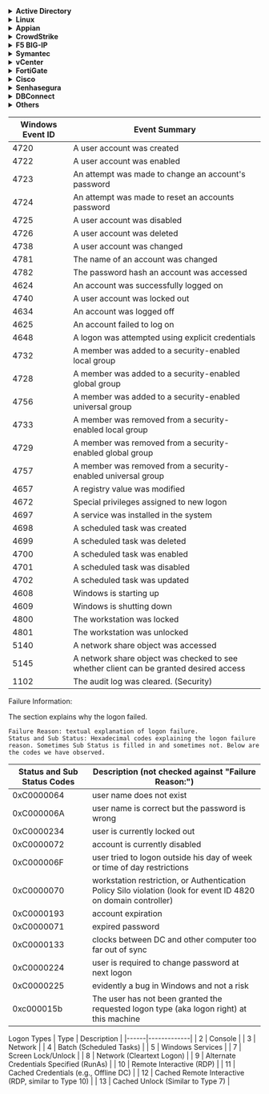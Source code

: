 <details>
<summary><b>Active Directory</b></summary>

#### Windows Event Logs

AD - Group and Membership Changes
```
index=wineventlog source="WinEventLog:Security" (EventCode=4728 OR EventCode=4729)  Group_Name="*"
| eval time=strftime(_time,"%Y-%m-%d %H:%M:%S")
| rename time AS Time src_user AS "Actioned By" user AS User  name as "Action Taken" Group_Name AS "Group Name" Account_Domain AS "Account Domain"
| table Time "Actioned By" User "Action Taken" "Group Name" "Account Domain"
```
AD - Clearing of Windows Audit Logs 
```
index=wineventlog source="WinEventLog:Security" (EventCode=1102 OR EventCode=517) 
| eval Date=strftime(_time, "%Y/%m/%d") 
| stats count by Client_User_Name, host, index, Date 
| sort - Date 
| rename Client_User_Name as "Account Name"
```
AD - Console logins
```
index=wineventlog source="WinEventLog:Security" EventCode=4624 Logon_Type=2 
| eval time=strftime(_time,"%Y-%m-%d %H:%M:%S")
| rename time AS Time host AS Host user AS User dvc AS Device action AS Action
| table Time Host User Device Action
| dedup Time Host User Device Action
```
AD - Installed Applications
```
index=windows sourcetype="Script:InstalledApps" 
| eval time=strftime(_time,"%Y-%m-%d %H:%M:%S")
| rename time AS Time host AS Host 
| table Time,Host,DisplayName,Publisher,InstallSource,InstallDate
| sort Host
```
AD - Local Admin Account
```
index=wineventlog source="WinEventLog:Security" EventCode=4732 Group_Name=Administrators
| table _time,ComputerName,Group_Name,Account_Name,Message
```
AD - Failed Logins for Disabled Accounts
```
index=wineventlog source="WinEventLog:Security" EventCode=4625 Sub_Status="0xC0000072"
| eval time=strftime(_time,"%Y-%m-%d %H:%M:%S")
| rename time AS Time host AS Host app AS Application src AS User src_ip AS "Source IP" dest AS Destination name AS Description
| table Time,Host,Application,User,"Source IP",Destination,Description
```
AD - Password Never Expires
```
index=wineventlog source="WinEventLog:Security" EventCode=4738 MSADChangedAttributes="*'Don't Expire Password' - Disabled*" OR MSADChangedAttributes="*'Don't Expire Password' - Enabled*"
| eval time = strftime(_time,"%c") 
| table time,host,name,user,src_user,dest,MSADChangedAttributes
| rename time as "Time" , name as "Action" , user as "User" , src_user as "Actioned By", dest as "Destination", host as "Hostname"
```
AD - Detect Windows Account Privilege Changes
```
index=wineventlog source="WinEventLog:Security" (EventCode=4672 OR EventCode=4673) user!="*$" name="Special privileges assigned to new logon" 
| eval time=strftime(_time,"%Y-%m-%d %H:%M:%S")
| rename time AS Time host AS Host user AS User app AS Application action AS Action 
| table Time,Host,User,Application,Action,Privileges
```
AD - A Member was Added/Removed from Domain Admin Group
```
index=wineventlog source="WinEventLog:Security" EventCode=4728 OR EventCode=4729 Group_Name="Domain Admins" 
| eval time=strftime(_time,"%Y-%m-%d %H:%M:%S")
| table time,host,name,user,src_user,Group_Name 
| rename time as "Time" , name as "Action" , user as "User" ,src_user as "Actioned By", host as "Hostname", Group_Name as "Group Name"
```
AD - A user Account was Created/Deleted
```
index=wineventlog source="WinEventLog:Security" EventCode=4720 OR EventCode=4726
| eval time=strftime(_time,"%Y-%m-%d %H:%M:%S")
| table time,host,name,user,src_user 
| rename time as "Time" , name as "Action" , user as "User" ,src_user as "Actioned By",host as "Hostname"
```
AD - A user Account was Enabled/Disabled
```
index=wineventlog source="WinEventLog:Security" EventCode=4725 OR EventCode=4722 user!=*$ 
| eval time=strftime(_time,"%Y-%m-%d %H:%M:%S")
| table time,host,name,user,src_user 
| rename time as "Time" , name as "Action" , user as "User" ,src_user as "Actioned By", host as "Hostname"
```
AD - RDP Connections
```
index=wineventlog source="WinEventLog:Security" Logon_Type=10 ((EventCode=4624 OR EventCode=528) OR (EventCode=4625 OR EventCode=529))
| eval action=CASE(EventCode=4624 OR EventCode=528, "Success", EventCode=4625 OR EventCode=529, "Failure")
| eval time=strftime(_time,"%Y-%m-%d %H:%M:%S")
| table time, user, src_user, src_ip, dest,action
| rename time AS Time user AS User src AS Source dest AS Destination action AS Action src_user AS "Source User" src_ip AS "IP Address"
```
AD - User Account Locked/Unlocked
```
index="wineventlog" source="WinEventLog:Security" signature="A user account was locked out" OR signature="A user account was unlocked" 
| eval time=strftime(_time,"%Y-%m-%d %H:%M:%S")
| table time,host,user,name,src_user
| rename time as "Time" , name as "Action" , src_user as "Actioned By", host AS Host, user AS User
```
AD - User Account Changed (Password_Last_Set)
```
index="wineventlog" source="WinEventLog:Security" signature="A user account was changed" 
| eval time=strftime(_time,"%Y-%m-%d %H:%M:%S")
| table time,host,user,name,src_user,Password_Last_Set
| rename time as "Time" , name as "Action" , user as "User" , src_user as "Actioned By" , host AS Host
```
AD - Domain Policy Changed/Reset Passowrd
```
index="wineventlog" source="WinEventLog:Security" signature="An attempt was made to change an account's password" OR signature="An attempt was made to reset an accounts password" 
| eval time=strftime(_time,"%Y-%m-%d %H:%M:%S")
| table time,host,user,name,src_user 
| rename time as "Time" , name as "Action" , user as "User" , src_user as "Actioned By" , host AS Host
```

AD - Windows Security Daily Domain Activities
```
index=wineventlog source=WinEventLog:Security src_nt_domain!="NT AUTHORITY" EventCode=4720 OR EventCode=4726 OR EventCode=4738 OR EventCode=4767 OR EventCode=4781 OR EventCode=4727 OR EventCode=4730 OR EventCode=4731 OR EventCode=4734 OR EventCode=4735 OR EventCode=4737 OR EventCode=4744 OR EventCode=4745 OR EventCode=4748 OR EventCode=4749 OR EventCode=4750 OR EventCode=4753 OR EventCode=4754 OR EventCode=4755 OR EventCode=4758 OR EventCode=4759 OR EventCode=4760 OR EventCode=4763 OR EventCode=4764 OR EventCode=4728 OR EventCode=4729 OR EventCode=4732 OR EventCode=4733 OR EventCode=4746 OR EventCode=4747 OR EventCode=4751 OR EventCode=4752 OR EventCode=4756 OR EventCode=4757 OR EventCode=4761 OR EventCode=4762
| rex field=member_id "^\w+\W(?<ITS_Admin>\w*\s\w*\s\w*|\w+_\w+|\w*\s\w*|\w*)(\s\w+\W|\s)(?<Target_Account>.*\S)"
| eval Target_Account=if(Target_Account="NONE_MAPPED", trim(member_dn, ITS_Admin), Target_Account)
| table _time, EventCode, src_nt_domain, ITS_Admin, Target_Account,src_nt_domain,msad_action,Group_Name,MSADChangedAttributes
| sort MSADChangedAttributes,ITS_Admin, Target_Account
| rename ITS_Admin as "ITS Admin", src_nt_domain as "Source Domain"
```

AD - Potential Suspicious Activity
```
index=wineventlog source="WinEventLog:Security" Account_Name!="SplunkForwarder" EventCode=4688 NOT (Account_Name=*$) (arp.exe OR at.exe OR bcdedit.exe OR bcp.exe OR chcp.exe OR cmd.exe OR cscript.exe OR csvde OR dsquery.exe OR ipconfig.exe OR mimikatz.exe OR nbtstat.exe OR nc.exe OR netcat.exe OR netstat.exe OR nmap OR nslookup.exe OR netsh OR OSQL.exe OR ping.exe OR powershell.exe OR powercat.ps1 OR psexec.exe OR psexecsvc.exe OR psLoggedOn.exe OR procdump.exe OR qprocess.exe OR query.exe OR rar.exe OR reg.exe OR route.exe OR runas.exe OR rundll32 OR schtasks.exe OR sethc.exe OR sqlcmd.exe OR sc.exe OR ssh.exe OR sysprep.exe OR systeminfo.exe OR system32\\net.exe OR reg.exe OR tasklist.exe OR tracert.exe OR vssadmin.exe OR whoami.exe OR winrar.exe OR wscript.exe OR "winrm.*" OR "winrs.*" OR wmic.exe OR wsmprovhost.exe OR wusa.exe) 
| eval Message=split(Message,".") 
| eval Short_Message=mvindex(Message,0) 
| table _time, host, Account_Name, New_Process_Name, New_Process_ID, Creator_Process_ID, Short_Message
```

AD - List All Successful Logins by Account Name
```
index=wineventlog source="WinEventLog:security" (Logon_Type=2 OR Logon_Type=7 OR Logon_Type=10) (EventCode=528 OR EventCode=540 OR EventCode=4624) | rex "New\sLogon:\s+.*\s+Account\sName:\s+(?<UserName>\S+)" | eval Account=coalesce(User_Name,UserName) | stats count by Account | sort - count
```

AD - Accounts Deleted within 24 Hours of Creation 
```
index=wineventlog source=WinEventLog:Security (EventCode=4726 OR EventCode=4720) 
| eval Date=strftime(_time, "%Y/%m/%d") 
| rex "Subject:\s+\w+\s\S+\s+\S+\s+\w+\s\w+:\s+(?<SourceAccount>\S+)" 
| rex "Target\s\w+:\s+\w+\s\w+:\s+\S+\s+\w+\s\w+:\s+(?<DeletedAccount>\S+)" 
| rex "New\s\w+:\s+\w+\s\w+:\s+\S+\s+\w+\s\w+:\s+(?<NewAccount>\S+)" 
| eval SuspectAccount=coalesce(DeletedAccount,NewAccount) 
| transaction SuspectAccount startswith="EventCode=4720" endswith="EventCode=4726" 
|eval duration=round(((duration/60)/60)/24, 2) 
| eval Age=case(duration<=1, "Critical", duration>1 AND duration<=7, "Warning", duration>7, "Normal")
| table Date, index, host, SourceAccount, SuspectAccount, duration, Age 
| rename duration as "Days Account was Active" 
| sort + "Days Account was Active"
```

AD - Password Non Compliance
```
index=wineventlog source="WinEventLog:Security" EventCode=4723  Keywords="Audit Failure" 
| eval Date=strftime(_time, "%Y/%m/%d") 
| rex "Target\sAccount:\s+Security\sID:.*\\\(?<account>\S+)" 
| stats count by Date, account, host 
| sort - Date
```

AD - Modification to File Permissions
```
index=wineventlog source="WinEventLog:Security" EventCode=4670 (Security_ID!="NT AUTHORITY*") (Security_ID!="S-*")
| eval Date=strftime(_time, "%Y/%m/%d")
| stats count by Date, Account_Name, Process_Name, Keywords, host
| sort - Date
```

AD -  Failed Authentication to Non-existing Accounts 
```
index=wineventlog source="WinEventLog:Security" EventCode=4625 Sub_Status=0xC0000064 
| eval Date=strftime(_time, "%Y/%m/%d") 
| rex "Which\sLogon\sFailed:\s+Security\sID:\s+\S.*\s+\w+\s\w+\S\s.(?<uacct>\S.*)" 
| stats count by Date, uacct, host 
| rename count as "Attempts" 
| sort - Attempts
```

AD - System Time Modifications
```
index=wineventlog source="WinEventLog:Security" EventCode=4616 (NOT Account_Name="*$") (NOT Account_Name="LOCAL SERVICE")
| eval Date=strftime(_time, "%Y/%m/%d %H:%M:%S")
| eval oldtime = strptime(replace(Previous_Time, "\D", ""), "%Y%m%d%H%M%S%9N") 
| eval t=_time 
| rename t as "eventtime" 
| eval diff=round(((eventtime-oldtime)/60)/60,2) 
| where diff!=0
| stats count by host, Account_Name, diff, Date 
| sort - Date
| rename diff as "Hours Between New Time and Actual Time" 
|rename Account_Name as "Source Account" 
| rename host as "Target Machine"
|rename Date as "Date and Time"
| fields - count
```

AD - User Logon / Session Duration 
```
index=wineventlog source=WinEventLog:Security (EventCode=4624 OR EventCode=4634) (Logon_Type=2 OR Logon_Type=10) 
| eval Date=strftime(_time, "%Y/%m/%d")
| eval LogonType=case(Logon_Type="2", "Local Console Access", Logon_Type="10", "Remote Desktop via Terminal Services")
| transaction host user startswith=EventCode=4624 endswith=EventCode=4634 | where duration > 5 | eval duration = duration/60 
| eval duration=round(duration,2)
| table host, user, LogonType duration, Date 
| rename duration as "Session Duration in Minutes" 
| sort - date
```

AD - Password Changes by User Account
```
index=wineventlog source="WinEventLog:Security" (EventCode=628 OR EventCode=627 OR EventCode=4723 OR EventCode=4724) 
| chart count by user
```

#### LDAP Queries
AD - Dormant Account
```
| ldapsearch domain=default search="(&(objectclass=user)(!(objectClass=computer)))" limit=0 attrs="sAMAccountName, displayName, distinguishedName, userAccountControl, whenCreated, accountExpires, lastLogonTimestamp"
| makemv userAccountControl
| search dn!="*OU=_Disabled Users*" userAccountControl!="*ACCOUNTDISABLE*"
| eval lastLoginAge_epoch=strptime(lastLogonTimestamp, "%Y-%m-%dT%H:%M:%S")
| eval lastLoginAge=round((lastLoginAge_epoch - now())/86400, 0)
| where lastLoginAge < -90
| table sAMAccountName, displayName, dn, userAccountControl, whenCreated, lastLoginAge, lastLogonTimestamp, accountExpires
```

AD - Passwords Never Changed
```
| ldapsearch domain=default search="(&(objectCategory=person)(objectClass=user)(!(userAccountControl:1.2.840.113556.1.4.803:=2))(userAccountControl:1.2.840.113556.1.4.803:=65536))" attrs="sAMAccountName,pwdLastSet" 
| table sAMAccountName, dn, pwdLastSet
```

AD - Passwords Last Changed
```
| ldapsearch domain="default" search="(&(objectCategory=person)(objectClass=user)(!(userAccountControl:1.2.840.113556.1.4.803:=2)))" attrs="sAMAccountName,pwdLastSet"
| table sAMAccountName, dn, pwdLastSet
```

AD - Check for Disabled User Accounts
```
| ldapsearch domain="default" search="(&(objectCategory=person)(objectClass=user)(userAccountControl:1.2.840.113556.1.4.803:=2))" attrs="sAMAccountName"
| table sAMAccountName, dn
```

</details>

<details>
<summary><b>Linux</b></summary>

Linux - SSH Logins
```
index=linux "Accepted Publickey" OR "session opened" OR "Accepted password" src!="PAM_IP_ADDR" src!="" user!=""
| table _time,user,src,dest,src_port,sshd_protocol,action
```

Linux - SSH Logins (Syslog - SC4S)
```
index=osnix source="program:sshd" "Accepted Publickey" OR "session opened" _raw!="*PAM_IP_ADDR*" 
| table _time,host,sc4s_fromhostip,user 
| dedup _time,host,user | sort -_time
```

Linux - Console logins
```
index=osnix OR index=linux "Started Session 7 of" 
| table _time,host,_raw
```

Linux - Repeated Unsuccessful Logon Attempts
```
index=linux sourcetype=linux_secure
| eval Date=strftime(_time, "%Y/%m/%d")
| rex ".*:\d{2}\s(?<hostname>\S+)"
| rex "gdm\S+\sauthentication\s(?<status>\w+)"
| rex "\suser[^'](?<User>\S+\w+)"
| search status=failure| stats count as fails by Date, User, hostname
| eval "Alert Level"=case(fails>=50, "Critical", fails<50 AND fails>=20, "Warning", fails<20, "Normal")
| sort - fails| rename fails as "Failed Logon Attempts"
| rename User as "Account in Question"
```

Linux - Top 10 Most Active Hosts
```
index=linux sourcetype=linux_secure 
| rex ".*:\d{2}\s(?<hostname>\S+)"
| top limit=10 hostname
```

Linux - Top 10 Most Active Users
```
index=linux sourcetype=linux_secure 
| rex "\suser[^'](?<User>\S+\w+)" 
| top limit=10 User
```

Linux - List of Users
```
index=linux sourcetype=linux_secure 
| rex "\suser[^'](?<User>\S+\w+)" 
| stats count by User
```
</details>


<details>
<summary><b>Appian</b></summary>

Appian - Admin Console
```
index=appian source="*admin_console.csv"
| table _time,Property,Count
```
Appian - Blocked Files
```
index=appian source="*blocked_files.csv*"
| table _time,User,"Document Name",Reason,Details,Hash
```
Appian - Data Store Deletions
```
index=appian source="*data_store_deletions*"
| table _time,"Data Store",Entity,Id,"Node Display Name",User
```
Appian - Decryption
```
index=appian source="*decryption.csv*"
| table _time,Username,Context,Action,Success
```
Appian - DevOps Infrastructure
```
index=appian source="*devops_infrastructure.csv"
| table _time,ID,Name,URL,"Last Action Username","Last Action Type","Last Action Name","Last Action IP","Last Action Date","Remote Enabled"
```
Appian - Devops Infrastructure Handler
```
index=appian source="*devops_infrastructure_handler.csv"
| table ID,Name,URL,"IP Address","Status Code","Error Occurred","Direction","Before or After Request Processed"
```
Appian - File Attachment Downloads
```
index=appian source="*file_attachment_downloads.csv*" "File name"!="*.png" "File name"!="*.ico" "File name"!="*.jpg"
| table _time,User,"File name","Download Successful"
```
Appian - Login Audit
```
index=appian source="*login-audit.csv" API_USER!="API-USER"
| table _time,API_USER,"Web API",Succeeded
| rename API_USER as "User" , Succeeded as "Action"
```
Appian - Object Rolemap Audit
```
index=appian source="*object_rolemap_audit.csv"
| table _time,Username,Name,Type,"Previous Rolemap","New Rolemap"
```
Appian - Records Usage
```
index=appian source="*records_usage.csv*"
| table _time,User,View,"Record Type Name",Action
```
Appian - Removed Processes
```
index=appian source="*removed*"
| table _time,Action,"Process ID","Process Name","Transaction ID",Username
```
Appian - Sites Usage
```
index=appian source="*sites_usage.csv*"
| table _time,User,Site,Page,Action
```
Appian - Users
```
index=appian source="*users.csv"
| table _time,"Active LDAP Users","Active SAML Users","Active System Administrators","Active Tempo Users","Active Users","Total Users"
```
Appian - User Management
```
index=appian source="*user_management.csv"
| search Action!="Log Initialized"
| table _time,Action,"Modified By Username",Username,"Original Value","New Value"
```

</details>

<details>
<summary><b>CrowdStrike</b></summary>

CrowdStrike - Logins
```
index=crowdstrike user!="" action!=""
| table _time,user,event.ServiceName,action
```
CrowdStrike FW - RDP Sessions
```
index=crowdstrike rdp event.LocalAddress!="PAM_IP_ADDR" 
| table _time,event.HostName,event.LocalAddress,event.RemoteAddress,event.PolicyName,event.RuleGroupName,event.RuleAction
```
CrowdStrike - Malware Detections
```
index="crowdstrike" "metadata.eventType"=DetectionSummaryEvent metadata.customerIDString=* event.DetectId!="" 
| table _time,action,description,event.ComputerName,event.DetectName,event.FileName,event.FilePath,event.IOCType,event.IOCValue,event.LocalIP,event.MACAddress,event.Objective,event.SeverityName,event.Tactic,event.Technique,event.UserName,event.CommandLine,event.AssociatedFile
```
CrowdStrike - Policies
```
index=crowdstrike "metadata.eventType"=UserActivityAuditEvent
| search "event.OperationName"=*policy 
| table _time,*OperationName,*ServiceName,*UserId,*UserIp,*policy_name,*policy_enabled
```
CrowdStrike - FileVantage
```
index="crowdstrike" source=crowdstrike_filevantage_json
| table _time,entity_type,severity,action_type,action_timestamp,command_line,entity_path,grandparent_process_image_file_name,parent_process_image_file_name,host.name,host.local_ip,host.os_version,policy.name,policy.rule_group.name
```
CrowdStrike - Identities
```
index=crowdstrike sourcetype="crowdstrike:identities" riskScoreSeverity="HIGH" 
| table _time,primaryDisplayName,isHuman,isProgrammatic,emailAddresses{},accounts{}.userAccountControl,accounts{}.title,accounts{}.samAccountName,accounts{}.ou,accounts{}.enabled,accounts{}.dn,accounts{}.dataSource,accounts{}.department,accounts{}.description,type,roles{}.type,riskScoreSeverity,riskFactors{}.type,riskFactors{}.severity
```
CrowdStrike - Event Streams
```
index=crowdstrike sourcetype="CrowdStrike:Event:Streams:JSON" 
| table _time,ta_*,metadata.eventType,event.UserIp,event.Source,event.SourceIp,event.OperationName,event.Attributes.scopes,event.Attributes.produces,action
```
</details>

<details>
<summary><b>F5 BIG-IP</b></summary>

F5 - Admin Actions
```
index=netops sourcetype="f5:bigip:syslog" AUDIT AND object AND admin
| table _time,_raw
```
F5 - Blocked Multi-Severity Attack Incidents
```
index=netwaf severity="Critical" OR severity="High" OR severity="Medium" AND  request_status="blocked" 
| table _time,attack_type,severity,sig_cves,sub_violations,"blocking_exception_reason",captcha_result,device_id,f5_bigip_service,geo_location,http_class_name,ip_client,method,request_status,response,request,uri,x_forwarded_for_header_value, violations
```

</details>

<details>
<summary><b>Symantec</b></summary>

Symantec Email - AntiMalware
```
index=symantec_email sourcetype="symantec:email:cloud:antimalware"
| table _time,malwareName,sender,orig_recipient
```
Symantec Email - AntiSpam
```
index=symantec_email sourcetype="symantec:email:cloud:antispam"
| table _time,sender,senderIp,recipient,subject,action,detectionMethod,emailSize
```

</details>

<details>
<summary><b>vCenter</b></summary>

vCenter - Logins
```
index=infraops source="vm*" "vim.event.UserLog*"
| table time,action,user,datastore,message
```
vCenter - VM Events
```
index=infraops source="vm*"  action="vim.event.VmBe*"
| table _time,action,user,message
```
</details>

<details>
<summary><b>FortiGate</b></summary>

FortiGate - Admin Login Failure Audit
```
index=netops result="Admin login failed"
| table date, time, host, src, srcip, status, src_user_name,reason
```
</details>

<details>
<summary><b>Cisco</b></summary>

Cisco Umbrella (DNS)
```
index=cisco_umbrella
| table _time,user,action,ReplyCode,RecordType,category,domain,granular_identity_type,identities,identity_type,s3_filename,src,src_translated_ip
```
Cisco Umbrella (Audit)
```
index=cisco_umbrella sourcetype="cisco:umbrella:audit" action!="" _raw!="*roamingdevices*"
| table _time,email,user,source_val,action,ip,body
```
Cisco ISE (Guest Users)
```
index=netauth SelectedAuthenticationIdentityStores="Guest Users" AuthenticationStatus="UnknownUser"
| table _time,"Framed_IP_Address",EndPointMatchedProfile,SelectedAuthorizationProfiles
```
Cisco Router logins
```
index=netops Login
| table _time,host,src,user,action
```
Cisco FMC - Blocked File Transfer Services
```
index=cisco_secure_fw file action=Block
| table _time,AC_RuleAction,Application,FirewallPolicy,FirewallRule,InitiatorIP,ResponderIP,URL,URL_Category
```
Cisco FMC - Audit Logs
```
index=osnix source="program:FMC.qudsbank.ps"  policy
| table _time,_raw
```
Cisco FMC Policy Changes
```
index=osnix source="program:FMC.qudsbank.ps"  "*policy deployment*" OR "*rule_configs*" OR "*Policy Committed*" OR "*Save Policy*"
| table _time,_raw
| sort -_time
```
Cisco SNA (Stealthwatch)
```
|securityevents domain_id=301 smc_ip=SNA_IP_ADDR earliest=-24h@h latest=now
            subject_ip= subject_host_group_id=
            peer_ip= peer_host_group_id= subject_orientation=EITHER
            security_event_type_id_list=all ports_list=
            hit_count_low_value= hit_count_high_value=
            ci_points_low_value= ci_points_high_value=
            filter_by=FLOW_COLLECTOR flow_collector_list="301" max_rows=2000 | sort 0 - ci_points | eval start_time=strftime(strptime(start_time."+0000","%Y-%m-%dT%H:%M:%SZ%z"),"%Y-%m-%d %H:%M:%S %Z") | eval last_time=strftime(strptime(last_time."+0000","%Y-%m-%dT%H:%M:%SZ%z"),"%Y-%m-%d %H:%M:%S %Z") | eval ci_points = tostring(ci_points, "commas"), hit_count = tostring(hit_count, "commas") | makemv delim=";" source_host_group_names | makemv delim=";" target_host_group_names | fields "fc_name", "start_time", "last_time", "event_type_name", "ci_points", "hit_count", "source_ip", "source_host_group_names", "source_hostname", "source_username", "source_mac", "target_ip", "target_host_group_names", "target_hostname", "target_username", "target_mac", "details" | rename "fc_name" as "Appliance", "start_time" as "Start Active Time", "last_time" as "Last Active Time", "event_type_name" as "Security Event", "source_ip" as "Source IP", "source_host_group_names" as "Source Host Group(s)", "source_hostname" as "Source Hostname", "target_ip" as "Target IP", "target_host_group_names" as "Target Host Group(s)", "target_hostname" as "Target Hostname", "ci_points" as "CI Points", "hit_count" as "Hit Count", "details" as "Details",  "source_username" as "Source Username",  "target_username" as "Target Username",  "source_mac" as "Source MAC",  "target_mac" as "Target MAC"
```
</details>

<details>
<summary><b>Senhasegura</b></summary>

Senhasegura - Sessions
```
index=pam OR index=osnix act=Session dhost!="null" suser!="asc_117"
| table _time,  sname ,suser ,src ,dhost ,dst ,duser ,proto
| rename sname as "Source Name", suser as "Source User", src as "Source IP", dhost as "Destitnation Host",dst as "Destination IP", proto as "Protocol", duser as "Destination User"
```
Senhasegura - Device Creation
```
index=pam OR index=osnix act=Device msg="Device creation*"
| table _time,sname,src,cs3,cs4
| rename cs3 as "Server Name" , src as "Source IP" ,sname as "User Name" , cs4 as "Log Details"
```
</details>

<details>
<summary><b>DBConnect</b></summary>

DBConnect - User Activity in DBConnect 
```
index=_audit sourcetype=audittrail action="db_connect*"
| eval Date=strftime(_time, "%Y/%d/%m")
| rex "user=(?<user>\S+),"
| stats count by Date, user, info, action
```
</details>

<details>
<summary><b>Others</b></summary>

Office365 - Attachment Size Policy
```
index=office365
| search "Parameters{}.Value"="Change_Me!"
| table _time,UserId,Parameters{}.Name,Parameters{}.Value
| rename UserId as "Modified by"
```
Idrac
```
index=idrac virtual console
| table _time,_raw
```
Detect Credit Card Numbers using Luhn Algorithm 
```
index=* ((source IN("*.log","*.bak","*.txt", "*.csv","/tmp*","/temp*","c:\tmp*")) OR (tag=web dest_content=*))
| eval comment="Match against the simple CC regex to narrow down the events in the lookup" 
| rex max_match=1 "[\"\s\'\,]{0,1}(?<CCMatch>[\d.\-\s]{11,24})[\"\s\'\,]{0,1}"
| where isnotnull(CCMatch) 
| eval comment="Apply the LUHN algorithm to see if the CC number extracted is valid" 
| eval cc=tonumber(replace(CCMatch,"[ -\.]",""))
| eval comment="Lower min to 11 to find additional CCs which may pick up POSIX timestamps as well."
| where len(cc)>=14 AND len(cc)<=16
| eval cc=printf("%024d", cc)
| eval ccd=split(cc,"") 
| foreach 23 22 21 20 19 18 17 16 15 14 13 12 11 10 9 8 7 6 5 4 3 2 1 0 [
| eval ccd_reverse=mvappend(ccd_reverse,mvindex(ccd,<<FIELD>>))
]
| rename ccd_reverse AS ccd
| eval cce=mvappend(mvindex(ccd,0),mvindex(ccd,2),mvindex(ccd,4),mvindex(ccd,6),mvindex(ccd,8),mvindex(ccd,10),mvindex(ccd,12),mvindex(ccd,14),mvindex(ccd,16),mvindex(ccd,18),mvindex(ccd,20),mvindex(ccd,22),mvindex(ccd,24)) 
| eval cco=mvappend(mvindex(ccd,1),mvindex(ccd,3),mvindex(ccd,5),mvindex(ccd,7),mvindex(ccd,9),mvindex(ccd,11),mvindex(ccd,13),mvindex(ccd,15),mvindex(ccd,17),mvindex(ccd,19),mvindex(ccd,21),mvindex(ccd,23)) 
| eval cco2=mvmap(cco,cco*2) 
| eval cco2HT10=mvfilter(cco2>9) 
| eval cco2LT10=mvfilter(cco2<=9) 
| eval cco2LH10dt=mvmap(cco2HT10,cco2HT10-9) 
| fillnull value=0 cco2LT10 cco2LH10dt 
| eventstats sum(cce) as t1 sum(cco2LT10) as t2 sum(cco2LH10dt) as t3 BY cc 
| eval totalChecker=t1+t2+t3 
| eval CCIsValid=if((totalChecker%10)=0,"true","false")
| fields - cc ccd cce cco cco2 cco2HT10 cco2LT10 cco2LH10dt t1 t2 t3 totalChecker raw time
| where CCIsValid="true"
| eval comment="Find the field where we found the CC number" 
| foreach _raw * 
[
| eval CCStringField=if("<<FIELD>>"!="CCMatch" AND like('<<FIELD>>',"%".CCMatch."%"),"<<FIELD>>",CCStringField)
 ] 
| table _time CCMatch CCStringField source sourcetype host src dest http_user_agent
```
</details>

| Windows Event ID | Event Summary |
|---|---|
| 4720 | A user account was created |
| 4722 | A user account was enabled |
| 4723 | An attempt was made to change an account's password |
| 4724 | An attempt was made to reset an accounts password |
| 4725 | A user account was disabled |
| 4726 | A user account was deleted |
| 4738 | A user account was changed |
| 4781 | The name of an account was changed |
| 4782 | The password hash an account was accessed |
| 4624 | An account was successfully logged on |
| 4740 | A user account was locked out |
| 4634 | An account was logged off |
| 4625 | An account failed to log on |
| 4648 | A logon was attempted using explicit credentials |
| 4732 | A member was added to a security-enabled local group |
| 4728 | A member was added to a security-enabled global group |
| 4756 | A member was added to a security-enabled universal group |
| 4733 | A member was removed from a security-enabled local group |
| 4729 | A member was removed from a security-enabled global group |
| 4757 | A member was removed from a security-enabled universal group |
| 4657 | A registry value was modified |
| 4672 | Special privileges assigned to new logon |
| 4697 | A service was installed in the system |
| 4698 | A scheduled task was created |
| 4699 | A scheduled task was deleted |
| 4700 | A scheduled task was enabled |
| 4701 | A scheduled task was disabled |
| 4702 | A scheduled task was updated |
| 4608 | Windows is starting up |
| 4609 | Windows is shutting down |
| 4800 | The workstation was locked |
| 4801 | The workstation was unlocked |
| 5140 | A network share object was accessed |
| 5145 | A network share object was checked to see whether client can be granted desired access |
| 1102 | The audit log was cleared. (Security) |

Failure Information:

The section explains why the logon failed.

    Failure Reason: textual explanation of logon failure.
    Status and Sub Status: Hexadecimal codes explaining the logon failure reason. Sometimes Sub Status is filled in and sometimes not. Below are the codes we have observed.

| Status and Sub Status Codes | 	Description (not checked against "Failure Reason:")|
|---|---|
| 0xC0000064 | 	user name does not exist |
| 0xC000006A | 	user name is correct but the password is wrong |
| 0xC0000234 | 	user is currently locked out |
| 0xC0000072 | 	account is currently disabled |
| 0xC000006F | 	user tried to logon outside his day of week or time of day restrictions |
| 0xC0000070 | 	workstation restriction, or Authentication Policy Silo violation (look for event ID 4820 on domain controller) |
| 0xC0000193 | 	account expiration |
| 0xC0000071 | 	expired password |
| 0xC0000133 | 	clocks between DC and other computer too far out of sync |
| 0xC0000224 | 	user is required to change password at next logon |
| 0xC0000225 | 	evidently a bug in Windows and not a risk |
| 0xc000015b | 	The user has not been granted the requested logon type (aka logon right) at this machine |

Logon Types
| Type | Description |
|------|-------------|
| 2 | Console |
| 3 | Network |
| 4 | Batch (Scheduled Tasks) |
| 5 | Windows Services |
| 7 | Screen Lock/Unlock |
| 8 | Network (Cleartext Logon) |
| 9 | Alternate Credentials Specified (RunAs) |
| 10 | Remote Interactive (RDP) |
| 11 | Cached Credentials (e.g., Offline DC) |
| 12 | Cached Remote Interactive (RDP, similar to Type 10) |
| 13 | Cached Unlock (Similar to Type 7) |
